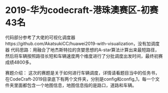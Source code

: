 # 2019-华为codecraft-港珠澳赛区-初赛43名
代码部分参考了大佬的可视化调度器https://github.com/AkatsukiCC/huawei2019-with-visualization，没有加调度器
代码思路：用融合了地杰斯特拉的贪婪思想的A-star算法计算出来最短路径，然后将车辆按照路径长短和车辆速度两个维度进行了分批调度出发时间，最终初赛成绩4800多。

赛题介绍：
这次的赛题是关于如何进行车辆调度，详情请看题目当中的任务书，在CodeCraft-2019目录底下有两个文件夹，分别是config和config_1，每一个文件夹里面都包含一个地图信息，地图信息指的是路口，道路和车辆。

